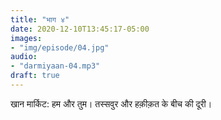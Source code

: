 ```yaml
---
title: "भाग ४"
date: 2020-12-10T13:45:17-05:00
images:
- "img/episode/04.jpg"
audio:
- "darmiyaan-04.mp3"
draft: true
---
```


खान मार्किट: हम और तुम। तस्सवुर और हक़ीक़त के बीच की दूरी। 